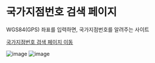 # 국가지점번호 검색 페이지

WGS84(GPS) 좌표를 입력하면, 국가지점번호를 알려주는 사이트

[국가지점번호 검색 페이지 이동](https://ch1517.github.io/Country-branch-code/)

![image](https://user-images.githubusercontent.com/25702775/105014898-4bdeaf00-5a84-11eb-991a-99a68fb3c026.png)
![image](https://user-images.githubusercontent.com/25702775/105015657-1f776280-5a85-11eb-80c9-acb7984881d8.png)
